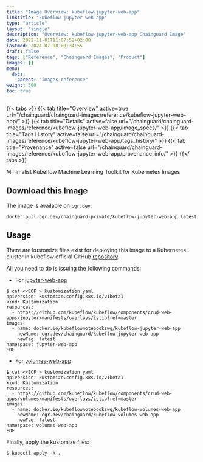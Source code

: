```yaml
---
title: "Image Overview: kubeflow-jupyter-web-app"
linktitle: "kubeflow-jupyter-web-app"
type: "article"
layout: "single"
description: "Overview: kubeflow-jupyter-web-app Chainguard Image"
date: 2022-11-01T11:07:52+02:00
lastmod: 2024-07-08 00:34:55
draft: false
tags: ["Reference", "Chainguard Images", "Product"]
images: []
menu: 
  docs: 
    parent: "images-reference"
weight: 500
toc: true
---
```


{{< tabs >}}
{{< tab title="Overview" active=true url="/chainguard/chainguard-images/reference/kubeflow-jupyter-web-app/" >}}
{{< tab title="Details" active=false url="/chainguard/chainguard-images/reference/kubeflow-jupyter-web-app/image_specs/" >}}
{{< tab title="Tags History" active=false url="/chainguard/chainguard-images/reference/kubeflow-jupyter-web-app/tags_history/" >}}
{{< tab title="Provenance" active=false url="/chainguard/chainguard-images/reference/kubeflow-jupyter-web-app/provenance_info/" >}}
{{</ tabs >}}



<!--overview:start-->
Minimalist Kubeflow Machine Learning Toolkit for Kubernetes Images
<!--overview:end-->

## Download this Image

The image is available on `cgr.dev`:

```
docker pull cgr.dev/chainguard-private/kubeflow-jupyter-web-app:latest
```


<!--body:start-->

## Usage

There are kustomize files exist for deploying this image to a Kubernetes cluster in kubeflow official GitHub [repository](https://github.com/kubeflow/kubeflow/).

All you need to do is issuing the following commands:

* For [jupyter-web-app](https://github.com/kubeflow/kubeflow/tree/master/components/crud-web-apps/jupyter/manifests)

```shell
$ cat <<EOF > kustomization.yaml
apiVersion: kustomize.config.k8s.io/v1beta1
kind: Kustomization
resources:
  - https://github.com/kubeflow/kubeflow/components/crud-web-apps/jupyter/manifests/overlays/istio?ref=master
images:
  - name: docker.io/kubeflownotebookswg/kubeflow-jupyter-web-app
    newName: cgr.dev/chainguard/kubeflow-jupyter-web-app
    newTag: latest
namespace: jupyter-web-app
EOF
```

* For [volumes-web-app](https://github.com/kubeflow/kubeflow/tree/master/components/crud-web-apps/volumes/manifests)

```shell
$ cat <<EOF > kustomization.yaml
apiVersion: kustomize.config.k8s.io/v1beta1
kind: Kustomization
resources:
  - https://github.com/kubeflow/kubeflow/components/crud-web-apps/volumes/manifests/overlays/istio?ref=master
images:
  - name: docker.io/kubeflownotebookswg/kubeflow-volumes-web-app
    newName: cgr.dev/chainguard/kubeflow-volumes-web-app
    newTag: latest
namespace: volumes-web-app
EOF
```

Finally, apply the kustomize files:

```shell
$ kubectl apply -k .
```
<!--body:end-->

